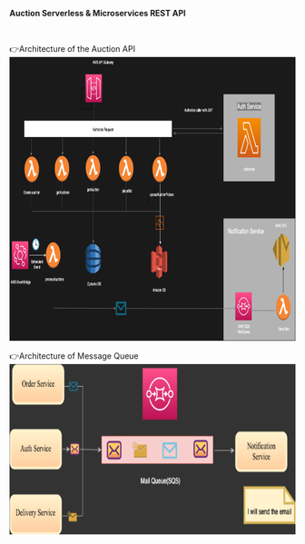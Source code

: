 **Auction Serverless & Microservices REST API**

<br/>

👉Architecture of the Auction API<br/>
<img src="readmeimages/serverless.png" height=500 width=1000>


👉Architecture of Message Queue<br/>
<img src="readmeimages/SQS.png" height=300 width=1000>